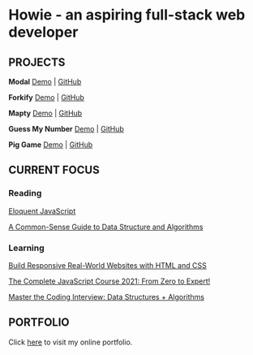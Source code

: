 # Howie - an aspiring full-stack web developer
## PROJECTS
**Modal** [Demo](https://howiework.github.io/Modal/) | [GitHub](https://github.com/HowieWork/Modal)

**Forkify** [Demo](https://forkify-howie.netlify.app/) | [GitHub](https://github.com/HowieWork/Forkify)

**Mapty** [Demo](https://howiework.github.io/Mapty/) | [GitHub](https://github.com/HowieWork/Mapty)

**Guess My Number** [Demo](https://howiework.github.io/Guess-my-number/) | [GitHub](https://github.com/HowieWork/Guess-my-number)

**Pig Game** [Demo](https://howiework.github.io/Pig-game/) | [GitHub](https://github.com/HowieWork/Pig-game)

## CURRENT FOCUS
### Reading 

[Eloquent JavaScript](https://github.com/HowieWork/learn-eloquent-js)

[A Common-Sense Guide to Data Structure and Algorithms](https://github.com/HowieWork/a-common-sense-guide-to-data-structure-and-algorithms)

### Learning 

[Build Responsive Real-World Websites with HTML and CSS](https://github.com/HowieWork/html-css-with-jonas)

[The Complete JavaScript Course 2021: From Zero to Expert!](https://github.com/HowieWork/complete-javascript-with-jonas)

[Master the Coding Interview: Data Structures + Algorithms](https://github.com/HowieWork/master-the-coding-interview-ZTM)

## PORTFOLIO
Click [here](https://howiework.com/) to visit my online portfolio.
